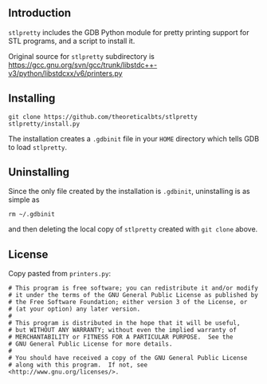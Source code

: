 
Introduction
------------

`stlpretty` includes the GDB Python module for pretty printing support for STL programs, and a script to install it.

Original source for `stlpretty` subdirectory is https://gcc.gnu.org/svn/gcc/trunk/libstdc++-v3/python/libstdcxx/v6/printers.py

Installing
----------

    git clone https://github.com/theoreticalbts/stlpretty
    stlpretty/install.py

The installation creates a `.gdbinit` file in your `HOME` directory which tells GDB to load `stlpretty`.

Uninstalling
------------

Since the only file created by the installation is `.gdbinit`, uninstalling is as simple as

    rm ~/.gdbinit

and then deleting the local copy of `stlpretty` created with `git clone` above.

License
-------

Copy pasted from `printers.py`:

    # This program is free software; you can redistribute it and/or modify
    # it under the terms of the GNU General Public License as published by
    # the Free Software Foundation; either version 3 of the License, or
    # (at your option) any later version.
    #
    # This program is distributed in the hope that it will be useful,
    # but WITHOUT ANY WARRANTY; without even the implied warranty of
    # MERCHANTABILITY or FITNESS FOR A PARTICULAR PURPOSE.  See the
    # GNU General Public License for more details.
    #
    # You should have received a copy of the GNU General Public License
    # along with this program.  If not, see <http://www.gnu.org/licenses/>.

